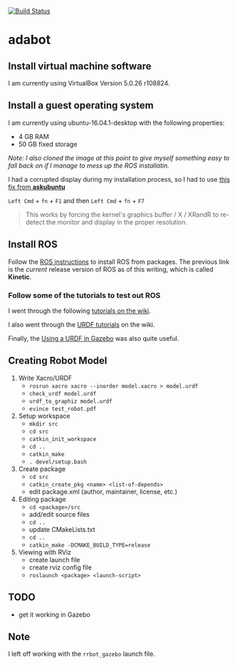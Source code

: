 [![Build Status](https://travis-ci.org/anthony-jclark/adabot.svg?branch=master)](https://travis-ci.org/anthony-jclark/adabot)

# adabot


## Install virtual machine software

I am currently using VirtualBox Version 5.0.26 r108824.

## Install a guest operating system

I am currently using ubuntu-16.04.1-desktop with the following properties:

- 4 GB RAM
- 50 GB fixed storage

*Note: I also cloned the image at this point to give myself something easy to fall back on if I manage to mess up the ROS installatin.*

I had a corrupted display during my installation process, so I had to use [this fix from **askubuntu**](http://askubuntu.com/questions/541006/ubuntu-14-10-does-not-install-in-virtualbox)

`Left Cmd` + `fn` + `F1` and then `Left Cmd` + `fn` + `F7`

>This works by forcing the kernel's graphics buffer / X / XRandR to re-detect the monitor and display in the proper resolution.

## Install ROS

Follow the [ROS instructions](http://wiki.ros.org/kinetic/Installation/Ubuntu) to install ROS from packages. The previous link is the *current* release version of ROS as of this writing, which is called **Kinetic**.

### Follow some of the tutorials to test out ROS

I went through the following [tutorials on the wiki](http://wiki.ros.org/ROS/Tutorials).

I also went through the [URDF tutorials](http://wiki.ros.org/urdf/Tutorials) on the wiki.

Finally, the [Using a URDF in Gazebo](http://gazebosim.org/tutorials?tut=ros_urdf) was also quite useful.

## Creating Robot Model

1. Write Xacro/URDF
    + `rosrun xacro xacro --inorder model.xacro > model.urdf`
    + `check_urdf model.urdf`
    + `urdf_to_graphiz model.urdf`
    + `evince test_robot.pdf`
2. Setup workspace
    + `mkdir src`
    + `cd src`
    + `catkin_init_workspace`
    + `cd ..`
    + `catkin_make`
    + `. devel/setup.bash`
3. Create package
    + `cd src`
    + `catkin_create_pkg <name> <list-of-depends>`
    + edit package.xml (author, maintainer, license, etc.)
4. Editing package
    + `cd <package>/src`
    + add/edit source files
    + `cd ..`
    + update CMakeLists.txt
    + `cd ..`
    + `catkin_make -DCMAKE_BUILD_TYPE=release`
5. Viewing with RViz
    + create launch file
    + create rviz config file
    + `roslaunch <package> <launch-script>`

## TODO

- get it working in Gazebo

## Note

I left off working with the `rrbot_gazebo` launch file.

